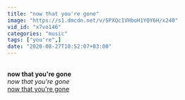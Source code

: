 ```yaml
---
title: "now that you're gone"
image: "https://s1.dmcdn.net/v/SPXQc1VHboH1YQY6H/x240"
vid_id: "x7vo146"
categories: "music"
tags: ["you're",]
date: "2020-08-27T10:52:07+03:00"
---
```

<br><b>now that you're gone</b><br> <i>now that you're gone</i><br> <u>now that you're gone</u>
